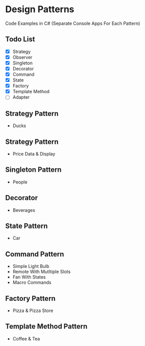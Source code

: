 # Design Patterns
Code Examples in C# (Separate Console Apps For Each Pattern)

## Todo List

- [x] Strategy 
- [x] Observer
- [x] Singleton
- [x] Decorator
- [x] Command
- [x] State 
- [x] Factory
- [x] Template Method
- [ ] Adapter

 ## Strategy Pattern
* Ducks

## Strategy Pattern
* Price Data & Display

## Singleton Pattern
* People

## Decorator
* Beverages

## State Pattern
* Car

## Command Pattern
* Simple Light Bulb
* Remote With Mutltiple Slots
* Fan With States
* Macro Commands

## Factory Pattern
* Pizza & Pizza Store

## Template Method Pattern
* Coffee & Tea
